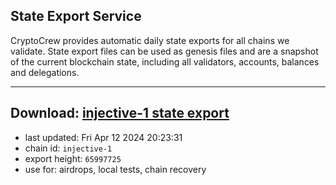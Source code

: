 ## State Export Service
CryptoCrew provides automatic daily state exports for all chains we validate. State export files can be used as genesis files and are a snapshot of the current blockchain state, including all validators, accounts, balances and delegations.

---
**Download: [injective-1 state export](https://dl-eu2.ccvalidators.com/SERVICE/injective/injective-1_export_65997725.json)**
---

- last updated: Fri Apr 12 2024 20:23:31
- chain id: `injective-1`
- export height: `65997725`
- use for: airdrops, local tests, chain recovery
